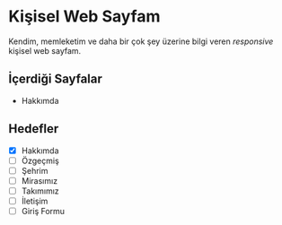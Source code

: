 # Kişisel Web Sayfam

Kendim, memleketim ve daha bir çok şey üzerine bilgi veren _responsive_ kişisel web sayfam.

## İçerdiği Sayfalar

* Hakkımda

## Hedefler

* [x]  Hakkımda
* [ ]  Özgeçmiş
* [ ]  Şehrim
* [ ]  Mirasımız
* [ ]  Takımımız
* [ ]  İletişim
* [ ]  Giriş Formu